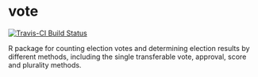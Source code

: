 # vote

[![Travis-CI Build Status](https://travis-ci.org/hanase/vote.svg?branch=cran)](https://travis-ci.org/hanase/vote)

R package for counting election votes and determining election results by different methods, including the single transferable vote, approval, score and plurality methods.


